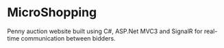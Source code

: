 MicroShopping
=============

Penny auction website built using C#, ASP.Net MVC3 and SignalR for real-time communication between bidders.